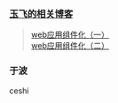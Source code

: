  ### [玉飞的相关博客](https://github.com/xufei/blog)   
>[web应用组件化（一）](https://github.com/xufei/blog/issues/6)   
[web应用组件化（二）](https://github.com/xufei/blog/issues/7)
 ### 于波
 ceshi